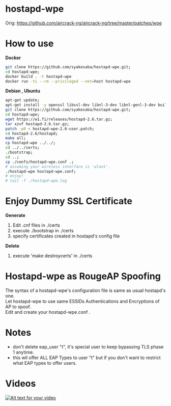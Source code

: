 hostapd-wpe
======
Orig: <https://github.com/aircrack-ng/aircrack-ng/tree/master/patches/wpe>

How to use
======
__Docker__
```sh
git clone https://github.com/syakesaba/hostapd-wpe.git;
cd hostapd-wpe;
docker build . -t hostapd-wpe
docker run -ti --rm --privileged --net=host hostapd-wpe
```

__Debian , Ubuntu__
```sh
apt-get update;
apt-get install -y openssl libssl-dev libnl-3-dev libnl-genl-3-dev build-essential git wget libnfnetlink-dev libsqlite3-dev;
git clone https://github.com/syakesaba/hostapd-wpe.git;
cd hostapd-wpe;
wget https://w1.fi/releases/hostapd-2.6.tar.gz;
tar xzvf hostapd-2.6.tar.gz;
patch -p0 < hostapd-wpe-2.6-user.patch;
cd hostapd-2.6/hostapd;
make all;
cp hostapd-wpe ../../;
cd ../../certs;
./bootstrap;
cd ..;
cp ./confs/hostapd-wpe.conf .;
# assuming your wireless interface is 'wlan1'.
./hostapd-wpe hostapd-wpe.conf;
# enjoy!
# tail -f ./hostapd-wpe.log
```

Enjoy Dummy SSL Certificate
======
__Generate__
  
1. Edit .cnf files in ./certs  
2. execute ./bootstrap in ./certs  
3. specify certificates created in hostapd's config file  
  
__Delete__
  
1. execute 'make destroycerts' in ./certs

Hostapd-wpe as RougeAP Spoofing 
======
The syntax of a hostapd-wpe's configuration file is same as usual hostapd's one.  
Let hostapd-wpe to use same ESSIDs Authentications and Encryptions of AP to spoof.  
Edit and create your hostapd-wpe.conf .

Notes
=====
- don't delete eap_user "t", it's special user to keep bypassing TLS phase 1 anytime. 
- this wll offer ALL EAP Types to user "t" but if you don't want to restrict what EAP types to offer users.

Videos
=====
[![Alt text for your video](http://img.youtube.com/vi/k-NtjV40zUM/0.jpg)](http://www.youtube.com/watch?v=k-NtjV40zUM)
